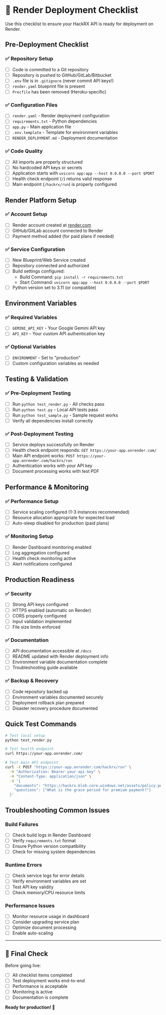 # 🚀 Render Deployment Checklist

Use this checklist to ensure your HackRX API is ready for deployment on Render.

## Pre-Deployment Checklist

### ✅ Repository Setup
- [ ] Code is committed to a Git repository
- [ ] Repository is pushed to GitHub/GitLab/Bitbucket
- [ ] `.env` file is in `.gitignore` (never commit API keys!)
- [ ] `render.yaml` blueprint file is present
- [ ] `Procfile` has been removed (Heroku-specific)

### ✅ Configuration Files
- [ ] `render.yaml` - Render deployment configuration
- [ ] `requirements.txt` - Python dependencies
- [ ] `app.py` - Main application file
- [ ] `.env.template` - Template for environment variables
- [ ] `RENDER_DEPLOYMENT.md` - Deployment documentation

### ✅ Code Quality
- [ ] All imports are properly structured
- [ ] No hardcoded API keys or secrets
- [ ] Application starts with `uvicorn app:app --host 0.0.0.0 --port $PORT`
- [ ] Health check endpoint (`/`) returns valid response
- [ ] Main endpoint (`/hackrx/run`) is properly configured

## Render Platform Setup

### ✅ Account Setup
- [ ] Render account created at [render.com](https://render.com)
- [ ] GitHub/GitLab account connected to Render
- [ ] Payment method added (for paid plans if needed)

### ✅ Service Configuration
- [ ] New Blueprint/Web Service created
- [ ] Repository connected and authorized
- [ ] Build settings configured:
  - Build Command: `pip install -r requirements.txt`
  - Start Command: `uvicorn app:app --host 0.0.0.0 --port $PORT`
- [ ] Python version set to 3.11 (or compatible)

## Environment Variables

### ✅ Required Variables
- [ ] `GEMINI_API_KEY` - Your Google Gemini API key
- [ ] `API_KEY` - Your custom API authentication key

### ✅ Optional Variables
- [ ] `ENVIRONMENT` - Set to "production"
- [ ] Custom configuration variables as needed

## Testing & Validation

### ✅ Pre-Deployment Testing
- [ ] Run `python test_render.py` - All checks pass
- [ ] Run `python test.py` - Local API tests pass
- [ ] Run `python test_sample.py` - Sample request works
- [ ] Verify all dependencies install correctly

### ✅ Post-Deployment Testing
- [ ] Service deploys successfully on Render
- [ ] Health check endpoint responds: `GET https://your-app.onrender.com/`
- [ ] Main API endpoint works: `POST https://your-app.onrender.com/hackrx/run`
- [ ] Authentication works with your API key
- [ ] Document processing works with test PDF

## Performance & Monitoring

### ✅ Performance Setup
- [ ] Service scaling configured (1-3 instances recommended)
- [ ] Resource allocation appropriate for expected load
- [ ] Auto-sleep disabled for production (paid plans)

### ✅ Monitoring Setup
- [ ] Render Dashboard monitoring enabled
- [ ] Log aggregation configured
- [ ] Health check monitoring active
- [ ] Alert notifications configured

## Production Readiness

### ✅ Security
- [ ] Strong API keys configured
- [ ] HTTPS enabled (automatic on Render)
- [ ] CORS properly configured
- [ ] Input validation implemented
- [ ] File size limits enforced

### ✅ Documentation
- [ ] API documentation accessible at `/docs`
- [ ] README updated with Render deployment info
- [ ] Environment variable documentation complete
- [ ] Troubleshooting guide available

### ✅ Backup & Recovery
- [ ] Code repository backed up
- [ ] Environment variables documented securely
- [ ] Deployment rollback plan prepared
- [ ] Disaster recovery procedure documented

## Quick Test Commands

```bash
# Test local setup
python test_render.py

# Test health endpoint
curl https://your-app.onrender.com/

# Test main API endpoint
curl -X POST "https://your-app.onrender.com/hackrx/run" \
  -H "Authorization: Bearer your-api-key" \
  -H "Content-Type: application/json" \
  -d '{
    "documents": "https://hackrx.blob.core.windows.net/assets/policy.pdf?sv=2023-01-03&st=2025-07-04T09%3A11%3A24Z&se=2027-07-05T09%3A11%3A00Z&sr=b&sp=r&sig=N4a9OU0w0QXO6AOIBiu4bpl7AXvEZogeT%2FjUHNO7HzQ%3D",
    "questions": ["What is the grace period for premium payment?"]
  }'
```

## Troubleshooting Common Issues

### Build Failures
- [ ] Check build logs in Render Dashboard
- [ ] Verify `requirements.txt` format
- [ ] Ensure Python version compatibility
- [ ] Check for missing system dependencies

### Runtime Errors
- [ ] Check service logs for error details
- [ ] Verify environment variables are set
- [ ] Test API key validity
- [ ] Check memory/CPU resource limits

### Performance Issues
- [ ] Monitor resource usage in dashboard
- [ ] Consider upgrading service plan
- [ ] Optimize document processing
- [ ] Enable auto-scaling

---

## 🎯 Final Check

Before going live:
- [ ] All checklist items completed
- [ ] Test deployment works end-to-end
- [ ] Performance is acceptable
- [ ] Monitoring is active
- [ ] Documentation is complete

**Ready for production! 🚀**
